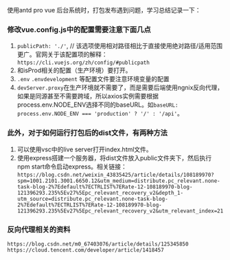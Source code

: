 使用antd pro vue 后台系统时，打包发布遇到问题，学习总结记录一下：

### 修改vue.config.js中的配置需要注意下面几点

1. `publicPath: './'`, // 该选项使用相对路径相比于直接使用绝对路径/适用范围更广。官网关于该配置项的解释：`https://cli.vuejs.org/zh/config/#publicpath`
2. 和isProd相关的配置（生产环境）要打开。
3. `.env` `.envdevelopment` 等配置文件要注意环境变量的配置
4. `devServer.proxy`在生产环境就不需要了，而是需要后端使用ngnix反向代理，如果是同源甚至不需要跨域，所以axios实例需要根据process.env.NODE_ENV选择不同的baseURL。如`baseURL: process.env.NODE_ENV === 'production' ? '/' : '/api'`。

### 此外，对于如何运行打包后的dist文件，有两种方法

1. 可以使用vsc中的live server打开index.html文件。
2. 使用express搭建一个服务器，将dist文件放入public文件夹下，然后执行npm start命令启动express。相关链接： `https://blog.csdn.net/weixin_43835425/article/details/108189970?spm=1001.2101.3001.6650.12&utm_medium=distribute.pc_relevant.none-task-blog-2%7Edefault%7ECTRLIST%7ERate-12-108189970-blog-121396293.235%5Ev27%5Epc_relevant_recovery_v2&depth_1-utm_source=distribute.pc_relevant.none-task-blog-2%7Edefault%7ECTRLIST%7ERate-12-108189970-blog-121396293.235%5Ev27%5Epc_relevant_recovery_v2&utm_relevant_index=21`

### 反向代理相关的资料

`https://blog.csdn.net/m0_67403076/article/details/125345850`
`https://cloud.tencent.com/developer/article/1418457`
